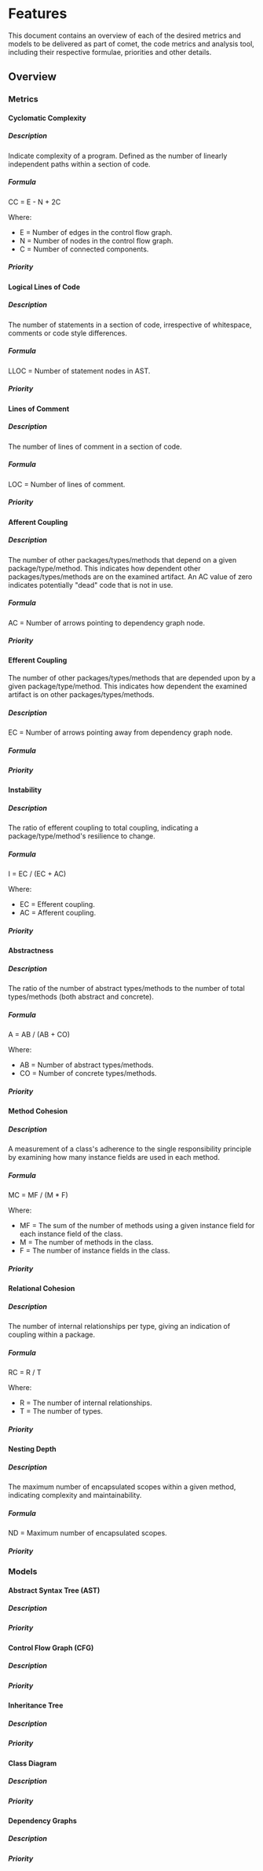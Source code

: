 # Features
This document contains an overview of each of the desired metrics and models to be delivered as part of comet, the code
metrics and analysis tool, including their respective formulae, priorities and other details.

## Overview

### Metrics

#### Cyclomatic Complexity

##### Description
Indicate complexity of a program. Defined as the number of linearly independent paths within a section of code.

##### Formula
CC = E - N + 2C

Where:
* E = Number of edges in the control flow graph.
* N = Number of nodes in the control flow graph.
* C = Number of connected components.

##### Priority

#### Logical Lines of Code

##### Description
The number of statements in a section of code, irrespective of whitespace, comments or code style differences.

##### Formula
LLOC = Number of statement nodes in AST.

##### Priority

#### Lines of Comment

##### Description
The number of lines of comment in a section of code.

##### Formula
LOC = Number of lines of comment.

##### Priority

#### Afferent Coupling

##### Description
The number of other packages/types/methods that depend on a given package/type/method. This indicates how dependent
other packages/types/methods are on the examined artifact. An AC value of zero indicates potentially "dead" code that is
not in use.

##### Formula
AC = Number of arrows pointing to dependency graph node.

##### Priority

#### Efferent Coupling
The number of other packages/types/methods that are depended upon by a given package/type/method. This indicates how
dependent the examined artifact is on other packages/types/methods.

##### Description
EC = Number of arrows pointing away from dependency graph node.

##### Formula

##### Priority

#### Instability

##### Description
The ratio of efferent coupling to total coupling, indicating a package/type/method's resilience to change.

##### Formula
I = EC / (EC + AC)

Where:
* EC = Efferent coupling.
* AC = Afferent coupling.

##### Priority

#### Abstractness

##### Description
The ratio of the number of abstract types/methods to the number of total types/methods (both abstract and concrete).

##### Formula
A = AB / (AB + CO)

Where:
* AB = Number of abstract types/methods.
* CO = Number of concrete types/methods.

##### Priority

#### Method Cohesion

##### Description
A measurement of a class's adherence to the single responsibility principle by examining how many instance fields are 
used in each method.

##### Formula
MC = MF / (M * F)

Where:
* MF = The sum of the number of methods using a given instance field for each instance field of the class.
* M = The number of methods in the class.
* F = The number of instance fields in the class.

##### Priority

#### Relational Cohesion

##### Description
The number of internal relationships per type, giving an indication of coupling within a package.

##### Formula
RC = R / T

Where:
* R = The number of internal relationships.
* T = The number of types.

##### Priority

#### Nesting Depth

##### Description
The maximum number of encapsulated scopes within a given method, indicating complexity and maintainability.

##### Formula
ND = Maximum number of encapsulated scopes.

##### Priority

### Models

#### Abstract Syntax Tree (AST)

##### Description

##### Priority

#### Control Flow Graph (CFG)

##### Description

##### Priority

#### Inheritance Tree

##### Description

##### Priority

#### Class Diagram

##### Description

##### Priority

#### Dependency Graphs

##### Description

##### Priority
